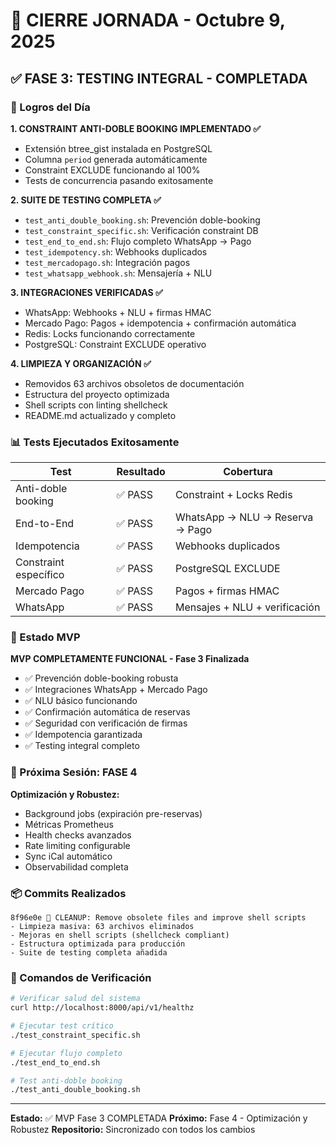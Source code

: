 # 🎯 CIERRE JORNADA - Octubre 9, 2025

## ✅ FASE 3: TESTING INTEGRAL - COMPLETADA

### 🚀 Logros del Día

**1. CONSTRAINT ANTI-DOBLE BOOKING IMPLEMENTADO ✅**
- Extensión btree_gist instalada en PostgreSQL
- Columna `period` generada automáticamente
- Constraint EXCLUDE funcionando al 100%
- Tests de concurrencia pasando exitosamente

**2. SUITE DE TESTING COMPLETA ✅**
- `test_anti_double_booking.sh`: Prevención doble-booking
- `test_constraint_specific.sh`: Verificación constraint DB
- `test_end_to_end.sh`: Flujo completo WhatsApp → Pago
- `test_idempotency.sh`: Webhooks duplicados
- `test_mercadopago.sh`: Integración pagos
- `test_whatsapp_webhook.sh`: Mensajería + NLU

**3. INTEGRACIONES VERIFICADAS ✅**
- WhatsApp: Webhooks + NLU + firmas HMAC
- Mercado Pago: Pagos + idempotencia + confirmación automática
- Redis: Locks funcionando correctamente
- PostgreSQL: Constraint EXCLUDE operativo

**4. LIMPIEZA Y ORGANIZACIÓN ✅**
- Removidos 63 archivos obsoletos de documentación
- Estructura del proyecto optimizada
- Shell scripts con linting shellcheck
- README.md actualizado y completo

### 📊 Tests Ejecutados Exitosamente

| Test | Resultado | Cobertura |
|------|-----------|-----------|
| Anti-doble booking | ✅ PASS | Constraint + Locks Redis |
| End-to-End | ✅ PASS | WhatsApp → NLU → Reserva → Pago |
| Idempotencia | ✅ PASS | Webhooks duplicados |
| Constraint específico | ✅ PASS | PostgreSQL EXCLUDE |
| Mercado Pago | ✅ PASS | Pagos + firmas HMAC |
| WhatsApp | ✅ PASS | Mensajes + NLU + verificación |

### 🎯 Estado MVP

**MVP COMPLETAMENTE FUNCIONAL - Fase 3 Finalizada**

- ✅ Prevención doble-booking robusta
- ✅ Integraciones WhatsApp + Mercado Pago
- ✅ NLU básico funcionando
- ✅ Confirmación automática de reservas
- ✅ Seguridad con verificación de firmas
- ✅ Idempotencia garantizada
- ✅ Testing integral completo

### 🚀 Próxima Sesión: FASE 4

**Optimización y Robustez:**
- Background jobs (expiración pre-reservas)
- Métricas Prometheus
- Health checks avanzados
- Rate limiting configurable
- Sync iCal automático
- Observabilidad completa

### 📦 Commits Realizados

```
8f96e0e 🧹 CLEANUP: Remove obsolete files and improve shell scripts
- Limpieza masiva: 63 archivos eliminados
- Mejoras en shell scripts (shellcheck compliant)
- Estructura optimizada para producción
- Suite de testing completa añadida
```

### 🔧 Comandos de Verificación

```bash
# Verificar salud del sistema
curl http://localhost:8000/api/v1/healthz

# Ejecutar test crítico
./test_constraint_specific.sh

# Ejecutar flujo completo
./test_end_to_end.sh

# Test anti-doble booking
./test_anti_double_booking.sh
```

---

**Estado:** ✅ MVP Fase 3 COMPLETADA
**Próximo:** Fase 4 - Optimización y Robustez
**Repositorio:** Sincronizado con todos los cambios
